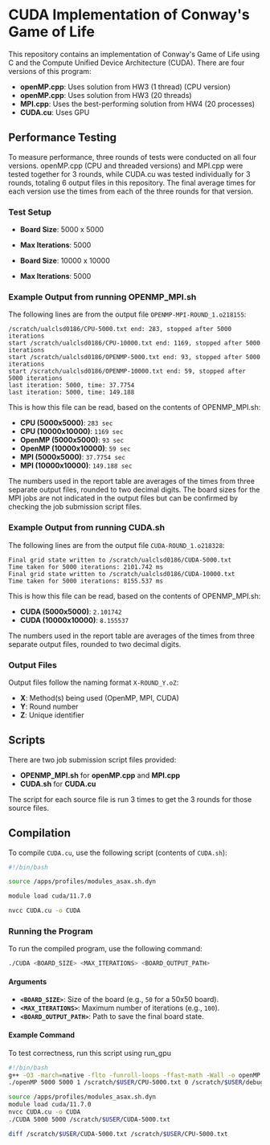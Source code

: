 # CUDA Implementation of Conway's Game of Life

This repository contains an implementation of Conway's Game of Life using C and the Compute Unified Device Architecture (CUDA). There are four versions of this program:

- **openMP.cpp**: Uses solution from HW3 (1 thread) (CPU version)
- **openMP.cpp**: Uses solution from HW3 (20 threads)
- **MPI.cpp**: Uses the best-performing solution from HW4 (20 processes)
- **CUDA.cu**: Uses GPU

## Performance Testing

To measure performance, three rounds of tests were conducted on all four versions. openMP.cpp (CPU and threaded versions) and MPI.cpp were tested together for 3 rounds, while CUDA.cu was tested individually for 3 rounds, totaling 6 output files in this repository. The final average times for each version use the times from each of the three rounds for that version.

### Test Setup

- **Board Size**: 5000 x 5000
- **Max Iterations**: 5000

- **Board Size**: 10000 x 10000
- **Max Iterations**: 5000

### Example Output from running OPENMP_MPI.sh

The following lines are from the output file `OPENMP-MPI-ROUND_1.o218155`:

```
/scratch/ualclsd0186/CPU-5000.txt end: 283, stopped after 5000 iterations
start /scratch/ualclsd0186/CPU-10000.txt end: 1169, stopped after 5000 iterations
start /scratch/ualclsd0186/OPENMP-5000.txt end: 93, stopped after 5000 iterations
start /scratch/ualclsd0186/OPENMP-10000.txt end: 59, stopped after 5000 iterations
last iteration: 5000, time: 37.7754
last iteration: 5000, time: 149.188
```

This is how this file can be read, based on the contents of OPENMP_MPI.sh:
- **CPU (5000x5000)**: `283 sec`
- **CPU (10000x10000)**: `1169 sec`
- **OpenMP (5000x5000)**: `93 sec`
- **OpenMP (10000x10000)**: `59 sec`
- **MPI (5000x5000)**: `37.7754 sec`
- **MPI (10000x10000)**: `149.188 sec`

The numbers used in the report table are averages of the times from three separate output files, rounded to two decimal digits. The board sizes for the MPI jobs are not indicated in the output files but can be confirmed by checking the job submission script files.

### Example Output from running CUDA.sh

The following lines are from the output file `CUDA-ROUND_1.o218328`:

```
Final grid state written to /scratch/ualclsd0186/CUDA-5000.txt
Time taken for 5000 iterations: 2101.742 ms
Final grid state written to /scratch/ualclsd0186/CUDA-10000.txt
Time taken for 5000 iterations: 8155.537 ms
```

This is how this file can be read, based on the contents of OPENMP_MPI.sh:
- **CUDA (5000x5000)**: `2.101742`
- **CUDA (10000x10000)**: `8.155537`

The numbers used in the report table are averages of the times from three separate output files, rounded to two decimal digits.


### Output Files

Output files follow the naming format `X-ROUND_Y.oZ`:
- **X**: Method(s) being used (OpenMP, MPI, CUDA)
- **Y**: Round number
- **Z**: Unique identifier

## Scripts

There are two job submission script files provided:
- **OPENMP_MPI.sh** for **openMP.cpp** and **MPI.cpp**
- **CUDA.sh** for **CUDA.cu**

The script for each source file is run 3 times to get the 3 rounds for those source files.

## Compilation

To compile `CUDA.cu`, use the following script (contents of `CUDA.sh`):

```bash
#!/bin/bash

source /apps/profiles/modules_asax.sh.dyn

module load cuda/11.7.0

nvcc CUDA.cu -o CUDA
```

### Running the Program

To run the compiled program, use the following command:

```bash
./CUDA <BOARD_SIZE> <MAX_ITERATIONS> <BOARD_OUTPUT_PATH>
```

#### Arguments

- **`<BOARD_SIZE>`**: Size of the board (e.g., `50` for a 50x50 board).  
- **`<MAX_ITERATIONS>`**: Maximum number of iterations (e.g., `100`).
- **`<BOARD_OUTPUT_PATH>`**: Path to save the final board state.

#### Example Command

To test correctness, run this script using run_gpu

```bash
#!/bin/bash
g++ -O3 -march=native -flto -funroll-loops -ffast-math -Wall -o openMP openMP.cpp -fopenmp
./openMP 5000 5000 1 /scratch/$USER/CPU-5000.txt 0 /scratch/$USER/debug.txt

source /apps/profiles/modules_asax.sh.dyn
module load cuda/11.7.0
nvcc CUDA.cu -o CUDA
./CUDA 5000 5000 /scratch/$USER/CUDA-5000.txt

diff /scratch/$USER/CUDA-5000.txt /scratch/$USER/CPU-5000.txt
```
